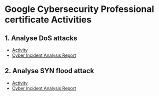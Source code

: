 # Google Cybersecurity Professional certificate Activities

## 1. Analyse DoS attacks

- [Activity](./activity1/README.md)
- [Cyber Incident Analysis Report](./activity1/ANALYSIS-REPORT.md)

## 2. Analyse SYN flood attack

- [Activity](./activity2/README.md)
- [Cyber Incident Analysis Report](./activity2/ANALYSIS-REPORT.md)
